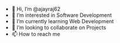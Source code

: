 - 👋 Hi, I’m @ajayraj62
- 👀 I’m interested in Software Development
- 🌱 I’m currently learning Web Development
- 💞️ I’m looking to collaborate on Projects
- 📫 How to reach me

<!---
ajayraj62/ajayraj62 is a ✨ special ✨ repository because its `README.md` (this file) appears on your GitHub profile.
You can click the Preview link to take a look at your changes.
--->
